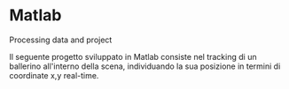# Matlab
Processing data and project

Il seguente progetto sviluppato in Matlab consiste nel tracking di un ballerino all'interno della scena, individuando la sua posizione in termini di coordinate x,y real-time.